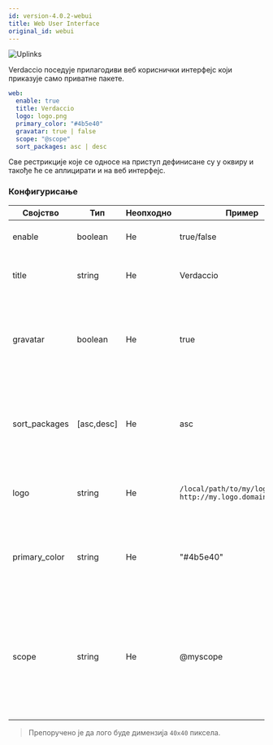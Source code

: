 ```yaml
---
id: version-4.0.2-webui
title: Web User Interface
original_id: webui
---
```


![Uplinks](https://user-images.githubusercontent.com/558752/52916111-fa4ba980-32db-11e9-8a64-f4e06eb920b3.png)

Verdaccio поседује прилагодиви веб кориснички интерфејс који приказује само приватне пакете.

```yaml
web:
  enable: true
  title: Verdaccio
  logo: logo.png
  primary_color: "#4b5e40"
  gravatar: true | false
  scope: "@scope"
  sort_packages: asc | desc
```

Све рестрикције које се односе на приступ дефинисане су у оквиру  и такође ће се аплицирати и на веб интерфејс.</p> 

### Конфигурисање

| Својство      | Тип        | Неопходно | Пример                                                        | Подршка    | Опис                                                                                                                     |
| ------------- | ---------- | --------- | ------------------------------------------------------------- | ---------- | ------------------------------------------------------------------------------------------------------------------------ |
| enable        | boolean    | Не        | true/false                                                    | all        | дозвољава приказ веб интерфејса                                                                                          |
| title         | string     | Не        | Verdaccio                                                     | all        | Опис наслова HTML заглавља                                                                                               |
| gravatar      | boolean    | Не        | true                                                          | `>v4`   | Gravatar-и ће бити генерисани у позадини, ако је ово својство омогућено                                                  |
| sort_packages | [asc,desc] | Не        | asc                                                           | `>v4`   | По правилу, приватни пакети су сортирани по растућем редоследу                                                           |
| logo          | string     | Не        | `/local/path/to/my/logo.png` `http://my.logo.domain/logo.png` | all        | URI где се лого налази (лого за header)                                                                                  |
| primary_color | string     | Не        | "#4b5e40"                                                     | `>4`    | The primary color to use throughout the UI (header, etc)                                                                 |
| scope         | string     | Не        | @myscope                                                      | `>v3.x` | If you're using this registry for a specific module scope, specify that scope to set it in the webui instructions header |

> Препоручено је да лого буде димензија `40x40` пиксела.